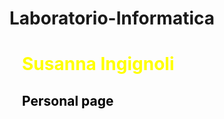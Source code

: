 # Laboratorio-Informatica
<h1 style="color:yellow;backgroun-color:black;margin-left:20px"> Susanna Ingignoli </h1>
<h2 style="color:black;margin-left:20px">Personal page</h2>

